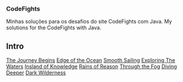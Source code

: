 ### CodeFights
Minhas soluções para os desafios do site CodeFights com Java.
My solutions for the CodeFights with Java.


## Intro
[The Journey Begins](Intro/The_Journey_Begins)
[Edge of the Ocean](Intro/Edge_of_the_Ocean)
[Smooth Sailing](Intro/Smooth_Sailing)
[Exploring The Waters](Intro/Exploring_The_Waters)
[Insland of Knowledge](Intro/Insland_of_Knowledge)
[Rains of Reason](Intro/Rains_of_Reason)
[Through the Fog](Intro/Through_the_Fog)
[Diving Deeper](Intro/Diving_Deeper)
[Dark Wilderness](Intro/Dark_Wilderness)

